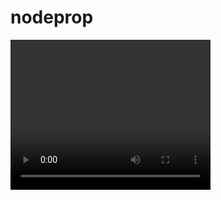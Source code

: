 # nodeprop

<video width="320" height="240" controls>
  <source src="movie.mp4" type="screen/NodeProp.mp4">
Your browser does not support the video tag.
</video>
